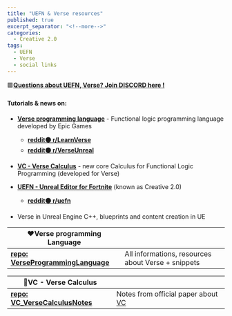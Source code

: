 ```yaml
---
title: "UEFN & Verse resources"
published: true
excerpt_separator: "<!--more-->"
categories:
  - Creative 2.0
tags:
  - UEFN
  - Verse
  - social links
---
```


🟪[**Questions about UEFN, Verse? Join DISCORD here !**](discord.gg/bKEgXTqSCc)
#### Tutorials & news on:
* **[Verse programming language](https://simon.peytonjones.org/assets/pdfs/haskell-exchange-22.pdf)** - Functional logic programming language developed by Epic Games
   * **[reddit🟠 r/LearnVerse](https://reddit.com/r/LearnVerse)**
   * **[reddit🟠 r/VerseUnreal](https://reddit.com/r/VerseUnreal)**

 * **[VC - Verse Calculus](https://simon.peytonjones.org/assets/pdfs/verse-March23.pdf)** - new core Calculus for Functional Logic Programming (developed for Verse)
* **[UEFN - Unreal Editor for Fortnite](https://store.epicgames.com/en-US/p/fortnite--uefn)** (known as Creative 2.0)
   * **[reddit🟠 r/uefn](https://reddit.com/r/uefn)**
*  Verse in Unreal Engine C++, blueprints and content creation in UE

|❤️Verse programming Language||
|---------------------------|-----------|
|**[repo: VerseProgrammingLanguage](https://github.com/UnrealVerseGuru/VerseProgrammingLanguage)**| All informations, resources about Verse + snippets |

|💜VC - Verse Calculus||
|---------------------------|-----------|
|**[repo: VC_VerseCalculusNotes](https://github.com/UnrealVerseGuru/VC_VerseCalculus)**| Notes from official paper about [VC](https://simon.peytonjones.org/assets/pdfs/verse-March23.pdf) |


<!--more-->